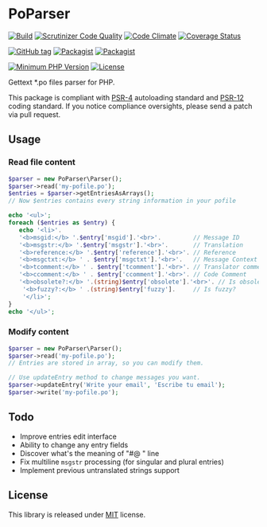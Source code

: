 # PoParser
[![Build](https://github.com/MAXakaWIZARD/PoParser/actions/workflows/ci.yml/badge.svg)](https://github.com/MAXakaWIZARD/PoParser/actions)
[![Scrutinizer Code Quality](https://scrutinizer-ci.com/g/MAXakaWIZARD/PoParser/badges/quality-score.png?b=master)](https://scrutinizer-ci.com/g/MAXakaWIZARD/PoParser/?branch=master)
[![Code Climate](https://codeclimate.com/github/MAXakaWIZARD/PoParser/badges/gpa.svg)](https://codeclimate.com/github/MAXakaWIZARD/PoParser)
[![Coverage Status](https://coveralls.io/repos/MAXakaWIZARD/PoParser/badge.svg?branch=master)](https://coveralls.io/r/MAXakaWIZARD/PoParser?branch=master)

[![GitHub tag](https://img.shields.io/github/tag/MAXakaWIZARD/PoParser.svg?label=latest)](https://packagist.org/packages/maxakawizard/po-parser) 
[![Packagist](https://img.shields.io/packagist/dt/maxakawizard/po-parser.svg)](https://packagist.org/packages/maxakawizard/po-parser)
[![Packagist](https://img.shields.io/packagist/dm/maxakawizard/po-parser.svg)](https://packagist.org/packages/maxakawizard/po-parser)

[![Minimum PHP Version](http://img.shields.io/badge/php-%3E%3D%207.1-8892BF.svg)](https://php.net/)
[![License](https://img.shields.io/packagist/l/maxakawizard/po-parser.svg)](https://packagist.org/packages/maxakawizard/po-parser)

Gettext *.po files parser for PHP.

This package is compliant with [PSR-4](http://www.php-fig.org/psr/4/) autoloading standard and [PSR-12](http://www.php-fig.org/psr/12/) coding standard.
If you notice compliance oversights, please send a patch via pull request.

## Usage
### Read file content
```php
$parser = new PoParser\Parser();
$parser->read('my-pofile.po');
$entries = $parser->getEntriesAsArrays();
// Now $entries contains every string information in your pofile

echo '<ul>';
foreach ($entries as $entry) {
   echo '<li>'.
   '<b>msgid:</b> '.$entry['msgid'].'<br>'.         // Message ID
   '<b>msgstr:</b> '.$entry['msgstr'].'<br>'.       // Translation
   '<b>reference:</b> '.$entry['reference'].'<br>'. // Reference
   '<b>msgctxt:</b> ' . $entry['msgctxt'].'<br>'.   // Message Context
   '<b>tcomment:</b> ' . $entry['tcomment'].'<br>'. // Translator comment
   '<b>ccomment:</b> ' . $entry['ccomment'].'<br>'. // Code Comment
   '<b>obsolete?:</b> '.(string)$entry['obsolete'].'<br>'. // Is obsolete?
    '<b>fuzzy?:</b> ' .(string)$entry['fuzzy'].     // Is fuzzy?
    '</li>';
}
echo '</ul>';
```

### Modify content
```php
$parser = new PoParser\Parser();
$parser->read('my-pofile.po');
// Entries are stored in array, so you can modify them.

// Use updateEntry method to change messages you want.
$parser->updateEntry('Write your email', 'Escribe tu email');
$parser->write('my-pofile.po');
```

## Todo
* Improve entries edit interface
* Ability to change any entry fields
* Discover what's the meaning of "#@ " line
* Fix multiline `msgstr` processing (for singular and plural entries)
* Implement previous untranslated strings support

## License
This library is released under [MIT](http://www.tldrlegal.com/license/mit-license) license.
